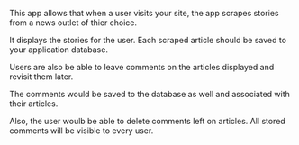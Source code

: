  This app allows that when a user visits your site, the app  scrapes stories from a news outlet of thier choice. 
 
 It displays the stories for the user. Each scraped article should be saved to your application database. 
 
Users are also be able to leave comments on the articles displayed and revisit them later.

 The comments would be saved to the database as well and associated with their articles.
 
Also, the user woulb be able to delete comments left on articles. All stored comments will be visible to every user.